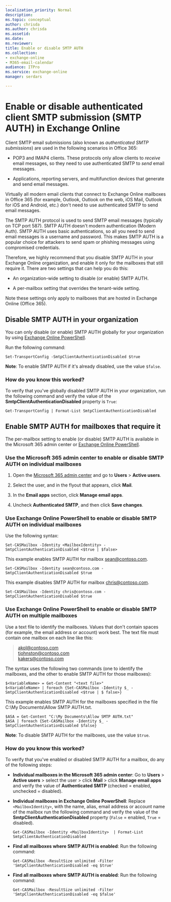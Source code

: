 ```yaml
---
localization_priority: Normal
description:
ms.topic: conceptual
author: chrisda
ms.author: chrisda
ms.assetid:
ms.date:
ms.reviewer:
title: Enable or disable SMTP AUTH
ms.collection:
- exchange-online
- M365-email-calendar
audience: ITPro
ms.service: exchange-online
manager: serdars

---
```


# Enable or disable authenticated client SMTP submission (SMTP AUTH) in Exchange Online

Client SMTP email submissions (also known as _authenticated SMTP submissions_) are used in the following scenarios in Office 365:

- POP3 and IMAP4 clients. These protocols only allow clients to _receive_ email messages, so they need to use authenticated SMTP to _send_ email messages.

- Applications, reporting servers, and multifunction devices that generate and send email messages.

Virtually all modern email clients that connect to Exchange Online mailboxes in Office 365 (for example, Outlook, Outlook on the web, iOS Mail, Outlook for iOS and Android, etc.) don't need to use authenticated SMTP to send email messages.

The SMTP AUTH protocol is used to send SMTP email messages (typically on TCP port 587). SMTP AUTH doesn't modern authentication (Modern Auth). SMTP AUTH uses basic authentications, so all you need to send email messages is a username and password. This makes SMTP AUTH is a popular choice for attackers to send spam or phishing messages using compromised credentials.

Therefore, we highly recommend that you disable SMTP AUTH in your Exchange Online organization, and enable it only for the mailboxes that still require it. There are two settings that can help you do this:

- An organization-wide setting to disable (or enable) SMTP AUTH.

- A per-mailbox setting that overrides the tenant-wide setting.

Note these settings only apply to mailboxes that are hosted in Exchange Online (Office 365).

## Disable SMTP AUTH in your organization

You can only disable (or enable) SMTP AUTH globally for your organization by using [Exchange Online PowerShell](https://go.microsoft.com/fwlink/p/?LinkId=396554).

Run the following command:

```
Set-TransportConfig -SmtpClientAuthenticationDisabled $true
```

**Note**: To enable SMTP AUTH if it's already disabled, use the value `$false`.

### How do you know this worked?

To verify that you've globally disabled SMTP AUTH in your organization, run the following command and verify the value of the **SmtpClientAuthenticationDisabled** property is `True`:

```
Get-TransportConfig | Format-List SmtpClientAuthenticationDisabled
```

## Enable SMTP AUTH for mailboxes that require it

The per-mailbox setting to enable (or disable) SMTP AUTH is available in the Microsoft 365 admin center or [Exchange Online PowerShell](https://go.microsoft.com/fwlink/p/?LinkId=396554).

### Use the Microsoft 365 admin center to enable or disable SMTP AUTH on individual mailboxes

1. Open the [Microsoft 365 admin center](https://admin.microsoft.com) and go to **Users** \> **Active users**.

2. Select the user, and in the flyout that appears, click **Mail**.

3. In the **Email apps** section, click **Manage email apps**.

4. Uncheck **Authenticated SMTP**, and then click **Save changes**.

### Use Exchange Online PowerShell to enable or disable SMTP AUTH on individual mailboxes

Use the following syntax:

```
Set-CASMailbox -Identity <MailboxIdentity> -SmtpClientAuthenticationDisabled <$true | $false>
```

This example enables SMTP AUTH for mailbox sean@contoso.com.

```
Set-CASMailbox -Identity sean@contoso.com -SmtpClientAuthenticationDisabled $true
```

This example disables SMTP AUTH for mailbox chris@contoso.com.

```
Set-CASMailbox -Identity chris@contoso.com -SmtpClientAuthenticationDisabled $true
```

### Use Exchange Online PowerShell to enable or disable SMTP AUTH on multiple mailboxes

Use a text file to identify the mailboxes. Values that don't contain spaces (for example, the email address or account) work best. The text file must contain one mailbox on each line like this:

> akol@contoso.com <br> tjohnston@contoso.com <br> kakers@contoso.com

The syntax uses the following two commands (one to identify the mailboxes, and the other to enable SMTP AUTH for those mailboxes):

```
$<VariableName> = Get-Content "<text file>"
$<VariableName> | foreach {Set-CASMailbox -Identity $_ -SmtpClientAuthenticationDisabled <$true | $ false>}
```

This example enables SMTP AUTH for the mailboxes specified in the file C:\My Documents\Allow SMTP AUTH.txt.

```
$ASA = Get-Content "C:\My Documents\Allow SMTP AUTH.txt"
$ASA | foreach {Set-CASMailbox -Identity $_ -SmtpClientAuthenticationDisabled $false}
```

**Note**: To disable SMTP AUTH for the mailboxes, use the value `$true`.

### How do you know this worked?

To verify that you've enabled or disabled SMTP AUTH for a mailbox, do any of the following steps:

- **Individual mailboxes in the Microsoft 365 admin center**: Go to **Users** \> **Active users** \> select the user \> click **Mail** \> click **Manage email apps** and verify the value of **Authenticated SMTP** (checked = enabled, unchecked = disabled).

- **Individual mailboxes in Exchange Online PowerShell**: Replace `<MailboxIdentity>`, with the name, alias, email address or account name of the mailbox run the following command and verify the value of the **SmtpClientAuthenticationDisabled** property (`False` = enabled, `True` = disabled).

  ```
  Get-CASMailbox -Identity <MailboxIdentity>  | Format-List SmtpClientAuthenticationDisabled
  ```

- **Find all mailboxes where SMTP AUTH is enabled**: Run the following command:

  ```
  Get-CASMailbox -ResultSize unlimited -Filter 'SmtpClientAuthenticationDisabled -eq $true'
  ```

- **Find all mailboxes where SMTP AUTH is enabled**: Run the following command:

  ```
  Get-CASMailbox -ResultSize unlimited -Filter 'SmtpClientAuthenticationDisabled -eq $false'
  ```
